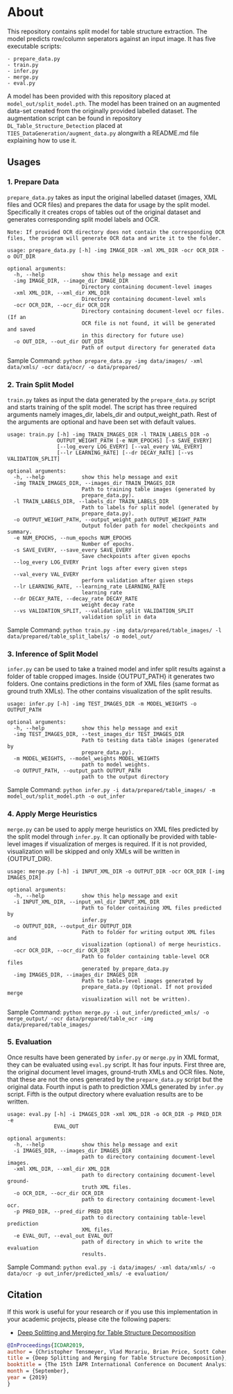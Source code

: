 # About

This repository contains split model for table structure extraction. The model predicts row/column seperators against an input image. It has five executable scripts:
    
    - prepare_data.py
    - train.py
    - infer.py
    - merge.py
    - eval.py
    
A model has been provided with this repository placed at ```model_out/split_model.pth```. The model has been trained on an augmented data-set created from the originally provided labelled dataset. The augmentation script can be found in repository 
`DL_Table_Structure_Detection` placed at `TIES_DataGeneration/augment_data.py` alongwith a README.md file explaining how to use it.

## Usages

### 1. Prepare Data

```prepare_data.py``` takes as input the original labelled dataset (images, XML files and OCR files) and prepares the data for usage by the split model. Specifically it creates crops of tables out of the original dataset and generates corresponding split model labels and OCR.

```Note: If provided OCR directory does not contain the corresponding OCR files, the program will generate OCR data and write it to the folder. ```

```
usage: prepare_data.py [-h] -img IMAGE_DIR -xml XML_DIR -ocr OCR_DIR -o OUT_DIR

optional arguments:
  -h, --help            show this help message and exit
  -img IMAGE_DIR, --image_dir IMAGE_DIR
                        Directory containing document-level images
  -xml XML_DIR, --xml_dir XML_DIR
                        Directory containing document-level xmls
  -ocr OCR_DIR, --ocr_dir OCR_DIR
                        Directory containing document-level ocr files. (If an
                        OCR file is not found, it will be generated and saved
                        in this directory for future use)
  -o OUT_DIR, --out_dir OUT_DIR
                        Path of output directory for generated data
```
Sample Command: `python prepare_data.py -img data/images/ -xml data/xmls/ -ocr data/ocr/ -o data/prepared/` 

### 2. Train Split Model

```train.py``` takes as input the data generated by the ```prepare_data.py``` script and starts training of the split model.
The script has three required arguments namely images_dir, labels_dir and output_weight_path. Rest of the arguments are optional and have been set with default values. 

```
usage: train.py [-h] -img TRAIN_IMAGES_DIR -l TRAIN_LABELS_DIR -o
                OUTPUT_WEIGHT_PATH [-e NUM_EPOCHS] [-s SAVE_EVERY]
                [--log_every LOG_EVERY] [--val_every VAL_EVERY]
                [--lr LEARNING_RATE] [--dr DECAY_RATE] [--vs VALIDATION_SPLIT]

optional arguments:
  -h, --help            show this help message and exit
  -img TRAIN_IMAGES_DIR, --images_dir TRAIN_IMAGES_DIR
                        Path to training table images (generated by
                        prepare_data.py).
  -l TRAIN_LABELS_DIR, --labels_dir TRAIN_LABELS_DIR
                        Path to labels for split model (generated by
                        prepare_data.py).
  -o OUTPUT_WEIGHT_PATH, --output_weight_path OUTPUT_WEIGHT_PATH
                        Output folder path for model checkpoints and summary.
  -e NUM_EPOCHS, --num_epochs NUM_EPOCHS
                        Number of epochs.
  -s SAVE_EVERY, --save_every SAVE_EVERY
                        Save checkpoints after given epochs
  --log_every LOG_EVERY
                        Print logs after every given steps
  --val_every VAL_EVERY
                        perform validation after given steps
  --lr LEARNING_RATE, --learning_rate LEARNING_RATE
                        learning rate
  --dr DECAY_RATE, --decay_rate DECAY_RATE
                        weight decay rate
  --vs VALIDATION_SPLIT, --validation_split VALIDATION_SPLIT
                        validation split in data
```
Sample Command: `python train.py -img data/prepared/table_images/ -l data/prepared/table_split_labels/ -o model_out/` 

### 3. Inference of Split Model

```infer.py``` can be used to take a trained model and infer split results against a folder of table cropped images. Inside {OUTPUT_PATH} it generates two folders. One contains predictions in the form of XML files (same format as ground truth XMLs). The other contains visualization of the split results.

```
usage: infer.py [-h] -img TEST_IMAGES_DIR -m MODEL_WEIGHTS -o OUTPUT_PATH

optional arguments:
  -h, --help            show this help message and exit
  -img TEST_IMAGES_DIR, --test_images_dir TEST_IMAGES_DIR
                        Path to testing data table images (generated by
                        prepare_data.py).
  -m MODEL_WEIGHTS, --model_weights MODEL_WEIGHTS
                        path to model weights.
  -o OUTPUT_PATH, --output_path OUTPUT_PATH
                        path to the output directory
```
Sample Command: `python infer.py -i data/prepared/table_images/ -m model_out/split_model.pth -o out_infer` 


### 4. Apply Merge Heuristics

```merge.py``` can be used to apply merge heuristics on XML files predicted by the split model through ```infer.py```. It can optionally be provided with table-level images if visualization of merges is required. If it is not provided, visualization will be skipped and only XMLs will be written in {OUTPUT_DIR}.

```
usage: merge.py [-h] -i INPUT_XML_DIR -o OUTPUT_DIR -ocr OCR_DIR [-img IMAGES_DIR]

optional arguments:
  -h, --help            show this help message and exit
  -i INPUT_XML_DIR, --input_xml_dir INPUT_XML_DIR
                        Path to folder containing XML files predicted by
                        infer.py
  -o OUTPUT_DIR, --output_dir OUTPUT_DIR
                        Path to folder for writing output XML files and
                        visualization (optional) of merge heuristics.
  -ocr OCR_DIR, --ocr_dir OCR_DIR
                        Path to folder containing table-level OCR files
                        generated by prepare_data.py
  -img IMAGES_DIR, --images_dir IMAGES_DIR
                        Path to table-level images generated by
                        prepare_data.py (Optional. If not provided merge
                        visualization will not be written).
```
Sample Command: `python merge.py -i out_infer/predicted_xmls/ -o merge_output/ -ocr data/prepared/table_ocr -img data/prepared/table_images/` 

### 5. Evaluation

Once results have been generated by ```infer.py``` or ```merge.py``` in XML format, they can be evaluated using ```eval.py``` script. It has four inputs. First three are, the original document level images, ground-truth XMLs and OCR files. Note, that these are not the ones generated by the ```prepare_data.py``` script but the original data. Fourth input is path to prediction XMLs generated by ```infer.py``` script. Fifth is the output directory where evaluation results are to be written.

```
usage: eval.py [-h] -i IMAGES_DIR -xml XML_DIR -o OCR_DIR -p PRED_DIR -e
               EVAL_OUT

optional arguments:
  -h, --help            show this help message and exit
  -i IMAGES_DIR, --images_dir IMAGES_DIR
                        path to directory containing document-level images.
  -xml XML_DIR, --xml_dir XML_DIR
                        path to directory containing document-level ground-
                        truth XML files.
  -o OCR_DIR, --ocr_dir OCR_DIR
                        path to directory containing document-level ocr.
  -p PRED_DIR, --pred_dir PRED_DIR
                        path to directory containing table-level prediction
                        XML files.
  -e EVAL_OUT, --eval_out EVAL_OUT
                        path of directory in which to write the evaluation
                        results.
```
Sample Command: `python eval.py -i data/images/ -xml data/xmls/ -o data/ocr -p out_infer/predicted_xmls/ -e evaluation/` 

## Citation
If this work is useful for your research or if you use this implementation in your academic projects, please cite the following papers:
- [Deep Splitting and Merging for Table Structure Decomposition](https://ieeexplore.ieee.org/stamp/stamp.jsp?arnumber=8977975)
```bibtex
@InProceedings{ICDAR2019,
author = {Christopher Tensmeyer, Vlad Morariu, Brian Price, Scott Cohen and Tony Martinez},
title = {Deep Splitting and Merging for Table Structure Decomposition},
booktitle = {The 15th IAPR International Conference on Document Analysis and Recognition (ICDAR)},
month = {September},
year = {2019}
}
```


